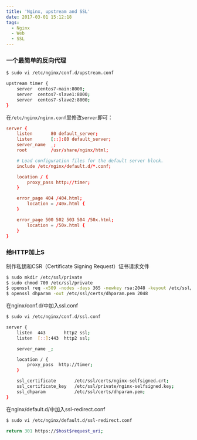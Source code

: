 ```yaml
---
title: 'Nginx, upstream and SSL'
date: 2017-03-01 15:12:18
tags:
  - Nginx
  - Web
  - SSL
---
```


### 一个最简单的反向代理
``` bash
$ sudo vi /etc/nginx/conf.d/upstream.conf

upstream timer {
    server  centos7-main:8000;
    server  centos7-slave1:8000;
    server  centos7-slave2:8000;
}
```
在`/etc/nginx/nginx.conf`里修改`server`即可：
``` conf
server {
    listen       80 default_server;
    listen       [::]:80 default_server;
    server_name  _;
    root         /usr/share/nginx/html;

    # Load configuration files for the default server block.
    include /etc/nginx/default.d/*.conf;

    location / {
        proxy_pass http://timer;
    }

    error_page 404 /404.html;
        location = /40x.html {
    }

    error_page 500 502 503 504 /50x.html;
        location = /50x.html {
    }
}
```

### 给HTTP加上S
制作私钥和CSR（Certificate Signing Request）证书请求文件
``` bash
$ sudo mkdir /etc/ssl/private
$ sudo chmod 700 /etc/ssl/private
$ openssl req -x509 -nodes -days 365 -newkey rsa:2048 -keyout /etc/ssl/private/nginx-selfsigned.key -out /etc/ssl/certs/nginx-selfsigned.crt
$ openssl dhparam -out /etc/ssl/certs/dhparam.pem 2048
```
在nginx/conf.d/中加入ssl.conf
``` bash
$ sudo vi /etc/nginx/conf.d/ssl.conf

server {
    listen  443       http2 ssl;
    listen  [::]:443  http2 ssl;

    server_name _;

    location / {
        proxy_pass  http://timer;
    }

    ssl_certificate       /etc/ssl/certs/nginx-selfsigned.crt;
    ssl_certificate_key   /etc/ssl/private/nginx-selfsigned.key;
    ssl_dhparam           /etc/ssl/certs/dhparam.pem;
}
```
在nginx/default.d/中加入ssl-redirect.conf
``` bash
$ sudo vi /etc/nginx/default.d/ssl-redirect.conf

return 301 https://$host$request_uri;
```
